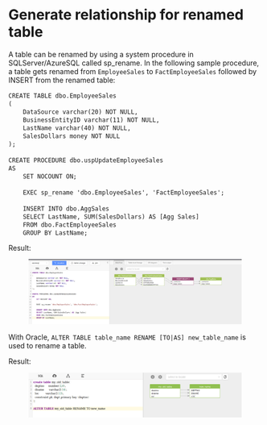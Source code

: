 # Generate relationship for renamed table

A table can be renamed by using a system procedure in SQLServer/AzureSQL called sp\_rename. In the following sample procedure, a table gets renamed from `EmployeeSales` to `FactEmployeeSales` followed by INSERT from the renamed table:

```plsql
CREATE TABLE dbo.EmployeeSales
(
    DataSource varchar(20) NOT NULL,
    BusinessEntityID varchar(11) NOT NULL,
    LastName varchar(40) NOT NULL,
    SalesDollars money NOT NULL
);

CREATE PROCEDURE dbo.uspUpdateEmployeeSales
AS
    SET NOCOUNT ON;

    EXEC sp_rename 'dbo.EmployeeSales', 'FactEmployeeSales';

    INSERT INTO dbo.AggSales
    SELECT LastName, SUM(SalesDollars) AS [Agg Sales]
    FROM dbo.FactEmployeeSales
    GROUP BY LastName;
```

Result:

<figure><img src="../../.gitbook/assets/图片.png" alt=""><figcaption></figcaption></figure>

With Oracle, `ALTER TABLE table_name RENAME [TO|AS] new_table_name` is used to rename a table.&#x20;

Result:

<figure><img src="../../.gitbook/assets/微信截图_20231013164946.png" alt=""><figcaption></figcaption></figure>
